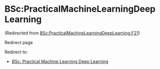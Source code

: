 






BSc:PracticalMachineLearningDeepLearning
========================================



(Redirected from [BSc:PracticalMachineLearningDeepLearning.F21](/index.php?title=BSc:PracticalMachineLearningDeepLearning.F21&redirect=no "BSc:PracticalMachineLearningDeepLearning.F21"))  

Redirect page


Redirect to:

* [BSc: Practical Machine Learning Deep Learning](/index.php/BSc:_Practical_Machine_Learning_Deep_Learning "BSc: Practical Machine Learning Deep Learning")









